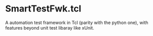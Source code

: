 SmartTestFwk.tcl
================

A automation test framework in Tcl (parity with the python one), with features beyond unit test libaray like xUnit.
